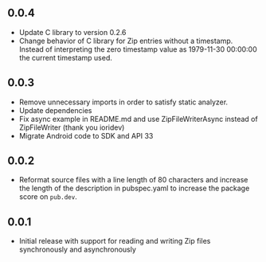 ## 0.0.4

- Update C library to version 0.2.6
- Change behavior of C library for Zip entries without a timestamp. Instead of
  interpreting the zero timestamp value as 1979-11-30 00:00:00 the current
  timestamp used.

## 0.0.3

- Remove unnecessary imports in order to satisfy static analyzer.
- Update dependencies
- Fix async example in README.md and use ZipFileWriterAsync instead of ZipFileWriter
  (thank you ioridev) 
- Migrate Android code to SDK and API 33

## 0.0.2

- Reformat source files with a line length of 80 characters and increase the
  length of the description in pubspec.yaml to increase the package score on
  `pub.dev`.

## 0.0.1

- Initial release with support for reading and writing Zip files synchronously
  and asynchronously
